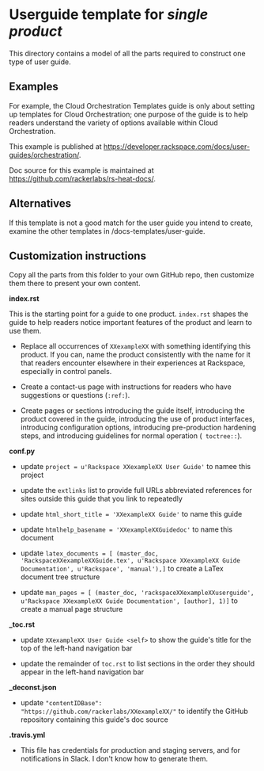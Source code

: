 Userguide template for *single product*
=======================================
This directory contains a model of all the parts required
to construct one type of user guide.

Examples
--------
For example, the Cloud Orchestration Templates guide is only about
setting up templates for Cloud Orchestration;
one purpose of the guide is to help readers understand
the variety of options available within Cloud Orchestration.

This example is published at
https://developer.rackspace.com/docs/user-guides/orchestration/.

Doc source for this example is maintained at
https://github.com/rackerlabs/rs-heat-docs/.

Alternatives
------------
If this template is not a good match for the user guide you intend to create,
examine the other templates in /docs-templates/user-guide.

Customization instructions
--------------------------
Copy all the parts from this folder to your own GitHub repo,
then customize them there to present your own content.

**index.rst**

This is the starting point for a guide to
one product.
``index.rst`` shapes the guide
to help readers notice
important features of the product and learn to use them.

- Replace all occurrences of ``XXexampleXX``
  with something identifying this
  product.
  If you can, name the product consistently with the name for it that
  readers encounter elsewhere in their experiences at Rackspace,
  especially in control panels.

- Create a contact-us page with instructions for readers
  who have suggestions or questions (``:ref:``).

- Create pages or sections
  introducing the guide itself,
  introducing the product covered in the guide,
  introducing the use of product interfaces,
  introducing configuration options,
  introducing pre-production hardening steps,
  and introducing guidelines for normal operation (`` toctree::``).

**conf.py**

- update ``project = u'Rackspace XXexampleXX User Guide'`` to namee this project

- update the ``extlinks`` list to provide full URLs abbreviated references for
  sites outside this guide that you link to repeatedly

- update ``html_short_title = 'XXexampleXX Guide'`` to name this guide

- update ``htmlhelp_basename = 'XXexampleXXGuidedoc'`` to name this document

- update ``latex_documents = [
  (master_doc, 'RackspaceXXexampleXXGuide.tex',
  u'Rackspace XXexampleXX Guide Documentation',
  u'Rackspace', 'manual'),]`` to create a LaTex document tree structure

- update ``man_pages = [
    (master_doc, 'rackspaceXXexampleXXuserguide', u'Rackspace XXexampleXX Guide Documentation',
    [author], 1)]`` to create a manual page structure

**_toc.rst**

- update ``XXexampleXX User Guide <self>`` to show the guide's title for the
  top of the left-hand navigation bar

- update the remainder of ``toc.rst`` to list sections in the order they should
  appear in the left-hand navigation bar

**_deconst.json**

- update ``"contentIDBase": "https://github.com/rackerlabs/XXexampleXX/"``
  to identify the GitHub repository containing this guide's doc source

**.travis.yml**

- This file has credentials for production and staging servers,
  and for notifications in Slack.
  I don't know how to generate them.
